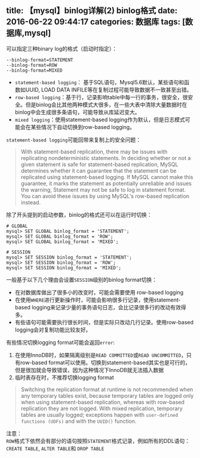 title: 【mysql】binlog详解(2) binlog格式
date: 2016-06-22 09:44:17
categories: 数据库
tags: [数据库,mysql]
---

可以指定三种binary log的格式（启动时指定）：  
```
--binlog-format=STATEMENT
--binlog-format=ROW
--binlog-format=MIXED
```  
* `statement-based logging`： 基于SQL语句，Mysql5.6默认，某些语句和函数如UUID, LOAD DATA INFILE等在复制过程可能导致数据不一致甚至出错。  
* `row-based logging`：基于行，记录影响table中每一行的事务，很安全，很安全。但是binlog会比其他两种模式大很多，在一些大表中清除大量数据时在binlog中会生成很多条语句，可能导致从库延迟变大。  
* `mixed logging`：使用statement-based logging作为默认，但是日志模式可能会在某些情况下自动切换到row-based logging。  

`statement-based logging`可能回带来复制上的安全问题：
> With statement-based replication, there may be issues with replicating nondeterministic statements. In deciding whether or not a given statement is safe for statement-based replication, MySQL determines whether it can guarantee that the statement can be replicated using statement-based logging. If MySQL cannot make this guarantee, it marks the statement as potentially unreliable and issues the warning, Statement may not be safe to log in statement format.  
You can avoid these issues by using MySQL's row-based replication instead.

除了开头提到的启动参数，binlog的格式还可以在运行时切换：  
```
# GLOBAL
mysql> SET GLOBAL binlog_format = 'STATEMENT';
mysql> SET GLOBAL binlog_format = 'ROW';
mysql> SET GLOBAL binlog_format = 'MIXED';

# SESSION
mysql> SET SESSION binlog_format = 'STATEMENT';
mysql> SET SESSION binlog_format = 'ROW';
mysql> SET SESSION binlog_format = 'MIXED';
```

一般基于以下几个理由会设置`SESSION`级别的binlog format切换：
* 在对数据库做出了很多小的改变时，可能会需要使用 row-based logging  
* 在使用`WHERE`进行更新操作时，可能会影响很多行记录，使用statement-based logging来记录少量的事务语句日志，会比记录很多行的改动有效得多。  
* 有些语句可能需要执行很长时间，但是实际只改动几行记录。使用row-based logging会对复制功能比较友好。  


有些情况切换logging format可能会返回`error`:
1. 在使用InnoDB时，如果隔离级别是`READ COMMITTED`或`READ UNCOMMITTED`，只有row-based format可以使用。切换到statement-based其实也是可行的，但是很加就会导致错误，因为这种情况下InnoDB就无法插入数据  
2. 临时表存在时，不推荐切换logging format
>Switching the replication format at runtime is not recommended when any temporary tables exist, because temporary tables are logged only when using statement-based replication, whereas with row-based replication they are not logged. With mixed replication, temporary tables are usually logged; exceptions happen with `user-defined functions (UDFs)` and with the `UUID()` function.


注意：  
`ROW`格式下依然会有部分的语句按照`STATEMENT`格式记录，例如所有的DDL语句：`CREATE TABLE`, `ALTER TABLE`和 `DROP TABLE`
